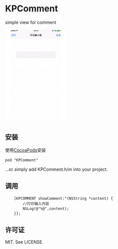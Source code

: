 # KPComment

simple view for comment

<img src="./Screenshot.gif" width="200" alt="Screenshot" />

安装
---

使用[CocoaPods](http://cocoapods.org)安装

    pod "KPComment"
      
…or simply add KPComment.h/m into your project.
    
调用
---

```
    [KPCOMMENT showComment:^(NSString *content) {
        //打印输入内容
        NSLog(@"%@",content);
    }];

```


许可证
-------
MIT. See LICENSE.
